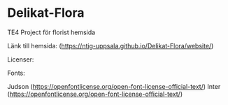 # Delikat-Flora
TE4 Project för florist hemsida

Länk till hemsida: (https://ntig-uppsala.github.io/Delikat-Flora/website/)

Licenser:

Fonts:

Judson (https://openfontlicense.org/open-font-license-official-text/)
Inter (https://openfontlicense.org/open-font-license-official-text/)
